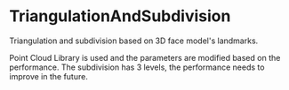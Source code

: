 # TriangulationAndSubdivision
Triangulation and subdivision based on 3D face model's landmarks.

Point Cloud Library is used and the parameters are modified based on the performance. The subdivision has 3 levels, the performance needs to improve in the future.
